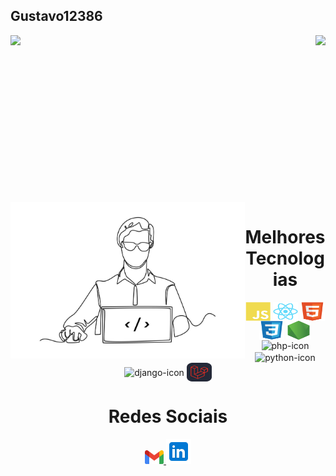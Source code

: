 ## Gustavo12386

<div>
  <img src="https://github-readme-stats.vercel.app/api?username=Gustavo12386&show_icons=true&theme=great-gatsby&include_all_commits=true&count_private=true"/>
  <img align="right" height="250px" src="https://github-readme-stats.vercel.app/api/top-langs/?username=Gustavo12386&layout=compact&langs_count=16&theme=great-gatsby"/>
</div>

<br>

<div align="center">
  <div style="display: inline-block"><br>
        <img align="left" height="250" alt="coding-time" src="code.jpeg">
    <h1 align="center">Melhores Tecnologias</h1>
    <img align="center" height="30" width="40" alt="js-icon" src="https://raw.githubusercontent.com/devicons/devicon/master/icons/javascript/javascript-plain.svg">
    <img align="center" height="30" width="40" alt="react-icon" src="https://raw.githubusercontent.com/devicons/devicon/master/icons/react/react-original.svg">
    <img align="center" height="30" width="40" alt="html-icon" src="https://raw.githubusercontent.com/devicons/devicon/master/icons/html5/html5-original.svg">
    <img align="center" height="30" width="40" alt="css-icon" src="https://raw.githubusercontent.com/devicons/devicon/master/icons/css3/css3-original.svg">
    <img align="center" height="30" width="40" alt="node-icon" src="https://raw.githubusercontent.com/devicons/devicon/master/icons/nodejs/nodejs-original.svg">
    <img align="center" height="30" width="40" alt="php-icon" src="https://raw.githubusercontent.com/jmnote/z-icons/master/svg/php.svg">
    <img align="center" height="30" width="40" alt="python-icon" src="https://raw.githubusercontent.com/jmnote/z-icons/master/svg/python.svg">
    <img align="center" height="30" width="40" alt="django-icon" src="https://raw.githubusercontent.com/Nekmo/cookiecutter-django-backend/master/images/logo.png">
    <img align="center" height="30" width="40" alt="laravel-icon" src="https://github.com/tandpfun/skill-icons/blob/main/icons/Laravel-Dark.svg">
  </div>

  <h1 align="center">Redes Sociais</h1>
  <a href="mailto: calderarogustavo@gmail.com">
    <img width="30" src="gmail.svg">
  </a>
  <a href="https://www.linkedin.com/in/gustavo-viana-95206520a/">
    <img width="40" src="linkedin.svg">
  </a>
</div>
